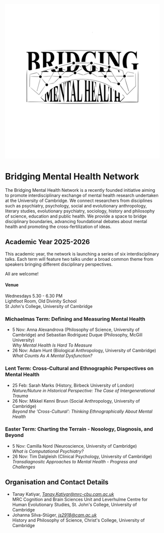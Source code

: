 ![image alt](https://github.com/bridgingmentalhealth/bridgingmentalhealth.github.com/blob/403fc977958212028c860295e4e3fa270bd2cb65/pictures/Bridging%20Mental%20Health%20Logo.png?raw=true)
# Bridging Mental Health Network
The Bridging Mental Health Network is a recently founded initiative aiming to promote interdisciplinary exchange of mental health research undertaken at the University of Cambridge. We connect researchers from disciplines such as psychiatry, psychology, social and evolutionary anthropology, literary studies, evolutionary psychiatry, sociology, history and philosophy of science, education and public health. We provide a space to bridge disciplinary boundaries, advancing foundational debates about mental health and promoting the cross-fertilization of ideas.

## Academic Year 2025-2026
This academic year, the network is  launching a series of six interdisciplinary talks. Each term will feature two talks under a broad common theme from speakers bringing different disciplinary perspectives.   

All are welcome!

#### Venue   
Wednesdays 5.30 - 6.30 PM   
Lightfoot Room, Old Divinity School   
St John's College, University of Cambridge

### Michaelmas Term: Defining and Measuring Mental Health
- 5 Nov:   Anna Alexandrova (Philosophy of Science, University of Cambridge) and Sebastian Rodriguez Duque (Philosophy, McGill University)  
  *Why Mental Health Is Hard To Measure*
- 26 Nov:  Adam Hunt (Biological Anthropology, University of Cambridge)             
  *What Counts As A Mental Dysfunction?*

### Lent Term: Cross-Cultural and Ethnographic Perspectives on Mental Health
- 25 Feb:   Sarah Marks (History, Birbeck University of London)  
  *Nature/Nuture in Historical Perspective: The Case of Intergenerational Trauma*
- 26 Nov:   Mikkel Kenni Bruun (Social Anthropology, University of Cambridge)  
  *Beyond the 'Cross-Cultural': Thinking Ethnographically About Mental Health*

### Easter Term: Charting the Terrain - Nosology, Diagnosis, and Beyond
- 5 Nov:   Camilla Nord (Neuroscience, University of Cambridge)  
  *What is Computational Psychiatry?*
- 26 Nov:  Tim Dalgleish (Clinical Psychology, University of Cambridge)  
  *Transdiagnositc Approaches to Mental Health - Progress and Challenges*

## Organisation and Contact Details  
- Tanay Katiyar, *Tanay.Katiyar@mrc-cbu.cam.ac.uk*   
  MRC Cognition and Brain Sciences Unit and Leverhulme Centre for Human Evolutionary Studies, St. John's College, University of Cambridge  
- Johanna Silva-Stüger, *js2918@cam.ac.uk*   
  History and Philosophy of Science, Christ's College, University of Cambridge
